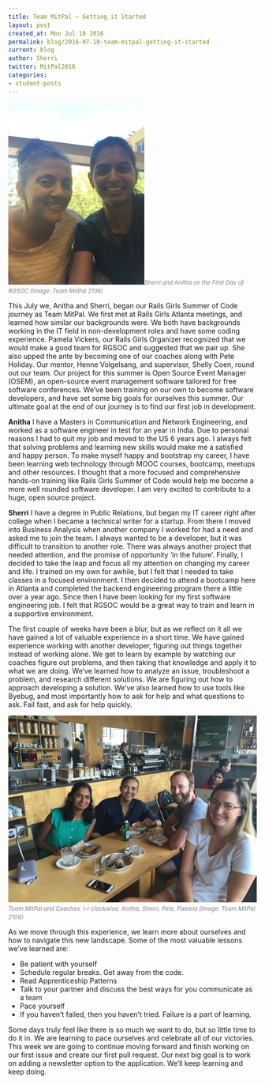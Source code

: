 ```yaml
---
title: Team MitPal – Getting it Started
layout: post
created_at: Mon Jul 18 2016
permalink: blog/2016-07-18-team-mitpal-getting-it-started
current: blog
author: Sherri
twitter: MitPal2016
categories:
- student-posts
---
```


![Team Mitpal](/img/blog/2016/mitpal-sherri-anitha-2016.jpg )<font color="grey"><small><i>Sherri and Anitha on the First Day of RGSOC (Image: Team MitPal 2106)</i></small></font>

This July we, Anitha and Sherri, began our Rails Girls Summer of Code journey as Team MitPal. We first met at Rails Girls Atlanta meetings, and learned how similar our backgrounds were. We both have backgrounds working in the IT field in non-development roles and have some coding experience. Pamela Vickers, our Rails Girls Organizer recognized that we would make a good team for RGSOC and suggested that we pair up. She also upped the ante by becoming one of our coaches along with Pete Holiday. Our mentor, Henne Volgelsang, and supervisor, Shelly Coen, round out our team. Our project for this summer is Open Source Event Manager (OSEM), an open-source event management software tailored for free software conferences. We’ve been training on our own to become software developers, and have set some big goals for ourselves this summer. Our ultimate goal at the end of our journey is to find our first job in development.

**Anitha** I have a Masters in Communication and Network Engineering, and worked as a software engineer in test for an year in India. Due to personal reasons I had to quit my job and moved to   the US 6 years ago. I always felt that solving problems and learning new skills would make me a satisfied and happy person. To make myself happy and bootstrap my career, I have been learning web technology through MOOC courses, bootcamp, meetups and other resources. I thought that a more focused and comprehensive hands-on training like Rails Girls Summer of Code would help me become a more well rounded software developer. I am very excited to contribute to a huge, open source project.

**Sherri** I have a degree in Public Relations, but began my IT career right after college when I became a technical writer for a startup. From there I moved into Business Analysis when another company I worked for had a need and asked me to join the team. I always wanted to be a developer, but it was difficult to transition to another role. There was always another project that needed attention, and the promise of opportunity ‘in the future’. Finally, I decided to take the leap and focus all my attention on changing my career and life. I trained on my own for awhile, but I felt that I needed to take classes in a focused environment. I then decided to attend a bootcamp here in Atlanta and completed the backend engineering program there a little over a year ago. Since then I have been looking for my first software engineering job. I felt that RGSOC would be a great way to train and learn in a supportive environment.

The first couple of weeks have been a blur, but as we reflect on it all we have gained a lot of valuable experience in a short time. We have gained experience working with another developer, figuring out things together instead of working alone. We get to learn by example by watching our coaches figure out problems, and then taking that knowledge and apply it to what we are doing. We’ve learned how to analyze an issue, troubleshoot a problem, and research different solutions. We are figuring out how to approach developing a solution. We’ve also learned how to use tools like Byebug, and most importantly how to ask for help and what questions to ask. Fail fast, and ask for help quickly.

![Team Mitpal](/img/blog/2016/team-mitpal-2016.jpg)<font color="grey"><small><i>Team MitPal and Coaches. l-r clockwise: Anitha, Sherri, Pete, Pamela (Image: Team MitPal 2106)</i></small></font>

As we move through this experience, we learn more about ourselves and how to navigate this new landscape. Some of the most valuable lessons we’ve learned are:

* Be patient with yourself
* Schedule regular breaks. Get away from the code.
* Read Apprenticeship Patterns
* Talk to your partner and discuss the best ways for you communicate as a team
* Pace yourself
* If you haven’t failed, then you haven’t tried. Failure is a part of learning.

Some days truly feel like there is so much we want to do, but so little time to do it in. We are learning to pace ourselves and celebrate all of our victories. This week we are going to continue moving forward and finish working on our first issue and create our first pull request. Our next big goal is to work on adding a newsletter option to the application. We’ll keep learning and keep doing.